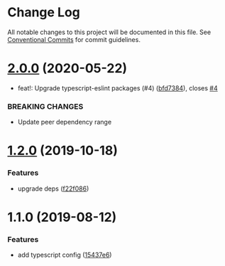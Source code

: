 # Change Log

All notable changes to this project will be documented in this file.
See [Conventional Commits](https://conventionalcommits.org) for commit guidelines.

# [2.0.0](https://github.com/react-bootstrap/configs/compare/@react-bootstrap/eslint-config-typescript@1.2.0...@react-bootstrap/eslint-config-typescript@2.0.0) (2020-05-22)


* feat!: Upgrade typescript-eslint packages (#4) ([bfd7384](https://github.com/react-bootstrap/configs/commit/bfd7384cefe643f42a45ee56a475b76df3ba1743)), closes [#4](https://github.com/react-bootstrap/configs/issues/4)


### BREAKING CHANGES

* Update peer dependency range





# [1.2.0](https://github.com/react-bootstrap/configs/compare/@react-bootstrap/eslint-config-typescript@1.1.0...@react-bootstrap/eslint-config-typescript@1.2.0) (2019-10-18)


### Features

* upgrade deps ([f22f086](https://github.com/react-bootstrap/configs/commit/f22f086eda919c0fcc22d507da569c0d0b87be20))





<a name="1.1.0"></a>
# 1.1.0 (2019-08-12)


### Features

* add typescript config ([15437e6](https://github.com/react-bootstrap/configs/commit/15437e6))
